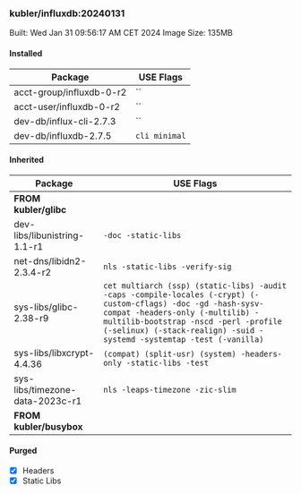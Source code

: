 ### kubler/influxdb:20240131

Built: Wed Jan 31 09:56:17 AM CET 2024
Image Size: 135MB

#### Installed
Package | USE Flags
--------|----------
acct-group/influxdb-0-r2 | ``
acct-user/influxdb-0-r2 | ``
dev-db/influx-cli-2.7.3 | ``
dev-db/influxdb-2.7.5 | `cli minimal`
#### Inherited
Package | USE Flags
--------|----------
**FROM kubler/glibc** |
dev-libs/libunistring-1.1-r1 | `-doc -static-libs`
net-dns/libidn2-2.3.4-r2 | `nls -static-libs -verify-sig`
sys-libs/glibc-2.38-r9 | `cet multiarch (ssp) (static-libs) -audit -caps -compile-locales (-crypt) (-custom-cflags) -doc -gd -hash-sysv-compat -headers-only (-multilib) -multilib-bootstrap -nscd -perl -profile (-selinux) (-stack-realign) -suid -systemd -systemtap -test (-vanilla)`
sys-libs/libxcrypt-4.4.36 | `(compat) (split-usr) (system) -headers-only -static-libs -test`
sys-libs/timezone-data-2023c-r1 | `nls -leaps-timezone -zic-slim`
**FROM kubler/busybox** |
#### Purged
- [x] Headers
- [x] Static Libs
